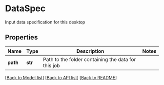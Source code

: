 # DataSpec

Input data specification for this desktop
## Properties
Name | Type | Description | Notes
------------ | ------------- | ------------- | -------------
**path** | **str** | Path to the folder containing the data for this job | 

[[Back to Model list]](../README.md#documentation-for-models) [[Back to API list]](../README.md#documentation-for-api-endpoints) [[Back to README]](../README.md)


